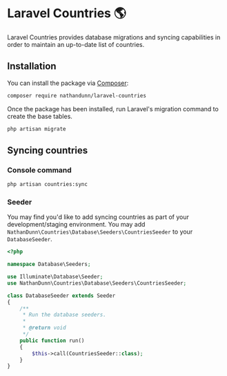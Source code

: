 # Laravel Countries 🌎
Laravel Countries provides database migrations and syncing capabilities in order to maintain an up-to-date list of countries.


## Installation

You can install the package via [Composer](https://getcomposer.org/):

```bash
composer require nathandunn/laravel-countries
```

Once the package has been installed, run Laravel's migration command to create the base tables.

```bash
php artisan migrate
```

## Syncing countries

### Console command

```bash
php artisan countries:sync
```

### Seeder
You may find you'd like to add syncing countries as part of your development/staging environment. You may add `NathanDunn\Countries\Database\Seeders\CountriesSeeder` to your `DatabaseSeeder`.

```php
<?php

namespace Database\Seeders;

use Illuminate\Database\Seeder;
use NathanDunn\Countries\Database\Seeders\CountriesSeeder;

class DatabaseSeeder extends Seeder
{
    /**
     * Run the database seeders.
     *
     * @return void
     */
    public function run()
    {
        $this->call(CountriesSeeder::class);
    }
}
```